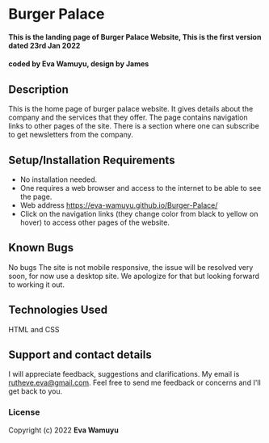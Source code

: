 # Burger Palace
#### This is the landing page of Burger Palace Website, This is the first version dated 23rd Jan 2022
#### coded by Eva Wamuyu, design by James
## Description
This is the home page of burger palace website.
It gives details about the company and the services that they offer.
The page contains navigation links to other pages of the site. 
There is a section where one can subscribe to get newsletters from the company.
## Setup/Installation Requirements
* No installation needed.
* One requires a web browser and access to the internet to be able to see the page.
* Web address https://eva-wamuyu.github.io/Burger-Palace/
* Click on the navigation links (they change color from black to yellow on hover) to access other pages of the website.


## Known Bugs
No bugs
The site is not mobile responsive, the issue will be resolved very soon, for now use a desktop site. 
We apologize for that but looking forward to working it out.

## Technologies Used
HTML and CSS

## Support and contact details

I will appreciate feedback, suggestions and clarifications.
My email is rutheve.eva@gmail.com. Feel free to send me feedback or concerns and I'll get back to you.
### License

Copyright (c) 2022 **Eva Wamuyu**